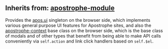 ## Inherits from: [apostrophe-module](../apostrophe-module/README.md)
Provides the [apos.ui](browser-apostrophe-ui) singleton on the browser side, which
implements various general purpose UI features for Apostrophe sites, and also
the [apostrophe-context](browser-apostrophe-context) base class on the browser side,
which is the base class of modals and of other types that benefit from being
able to make API calls conveniently via `self.action` and link click handlers based on
`self.$el`.


